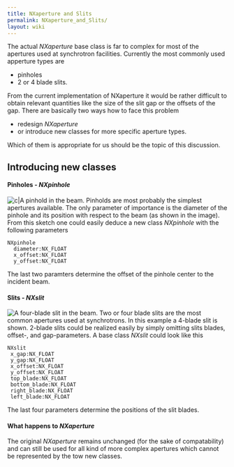 ```yaml
---
title: NXaperture and Slits
permalink: NXaperture_and_Slits/
layout: wiki
---
```


The actual *NXaperture* base class is far to complex for most of the
apertures used at synchrotron facilities. Currently the most commonly
used apperture types are

-   pinholes
-   2 or 4 blade slits.

From the current implementation of NXaperture it would be rather
difficult to obtain relevant quantities like the size of the slit gap or
the offsets of the gap. There are basically two ways how to face this
problem

-   redesign *NXaperture*
-   or introduce new classes for more specific aperture types.

Which of them is appropriate for us should be the topic of this
discussion.

Introducing new classes
-----------------------

#### Pinholes - *NXpinhole*

![c|A pinhold in the
beam.](Pinhole_2D.png "fig:c|A pinhold in the beam.") Pinholds are most
probably the simplest apertures available. The only parameter of
importance is the diameter of the pinhole and its position with respect
to the beam (as shown in the image). From this sketch one could easily
deduce a new class *NXpinhole* with the following parameters

    NXpinhole
      diameter:NX_FLOAT
      x_offset:NX_FLOAT
      y_offset:NX_FLOAT

The last two paramters determine the offset of the pinhole center to the
incident beam.

#### Slits - *NXslit*

![A four-blade slit in the
beam.](Slit_2d.png "fig:A four-blade slit in the beam.") Two or four
blade slits are the most common apertures used at synchrotrons. In this
example a 4-blade slit is shown. 2-blade slits could be realized easily
by simply omitting slits blades, offset-, and gap-parameters. A base
class *NXslit* could look like this

    NXslit
     x_gap:NX_FLOAT
     y_gap:NX_FLOAT
     x_offset:NX_FLOAT
     y_offset:NX_FLOAT
     top_blade:NX_FLOAT
     bottom_blade:NX_FLOAT
     right_blade:NX_FLOAT
     left_blade:NX_FLOAT

The last four parameters determine the positions of the slit blades.

#### What happens to *NXaperture*

The original *NXaperture* remains unchanged (for the sake of
compatability) and can still be used for all kind of more complex
apertures which cannot be represented by the tow new classes.
